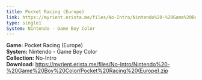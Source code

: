 ```yaml
---
title: Pocket Racing (Europe)
link: https://myrient.erista.me/files/No-Intro/Nintendo%20-%20Game%20Boy%20Color/Pocket%20Racing%20(Europe).zip
type: single1
System: Nintendo - Game Boy Color
---
```

<b>Game:</b> Pocket Racing (Europe)<br>
<b>System:</b> Nintendo - Game Boy Color<br>
<b>Collection:</b> No-Intro<br>
<b>Download:</b> https://myrient.erista.me/files/No-Intro/Nintendo%20-%20Game%20Boy%20Color/Pocket%20Racing%20(Europe).zip